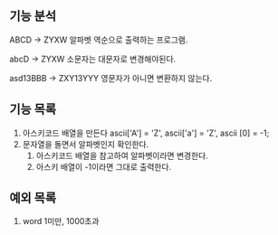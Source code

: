 ## 기능 분석
ABCD -> ZYXW 알파벳 역순으로 출력하는 프로그램.

abcD -> ZYXW 소문자는 대문자로 변경해야된다.

asd13BBB -> ZXY13YYY 영문자가 아니면 변환하지 않는다.

## 기능 목록
1. 아스키코드 배열을 만든다 ascii['A'] = 'Z', ascii['a'] = 'Z', ascii [0] = -1;
2. 문자열을 돌면서 알파벳인지 확인한다.
   1. 아스키코드 배열을 참고하여 알파벳이라면 변경한다.
   2. 아스키 배열이 -1이라면 그대로 출력한다. 
## 예외 목록
1. word 1미만, 1000초과